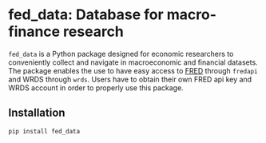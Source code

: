 # fed_data: Database for macro-finance research

`fed_data` is a Python package designed for economic researchers to conveniently collect and navigate in macroeconomic and financial datasets. The package enables the use to have easy access to [FRED](http://research.stlouisfed.org/fred2/) through `fredapi` and WRDS through `wrds`. Users have to obtain their own FRED api key and WRDS account in order to properly use this package.  

## Installation
```sh
pip install fed_data
```
